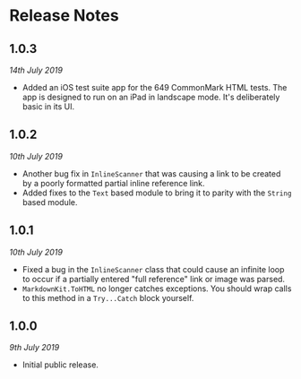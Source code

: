 # Release Notes

## 1.0.3
_14th July 2019_
* Added an iOS test suite app for the 649 CommonMark HTML tests. The app is designed 
to run on an iPad in landscape mode. It's deliberately basic in its UI.

## 1.0.2
_10th July 2019_
* Another bug fix in `InlineScanner` that was causing a link to be created by 
a poorly formatted partial inline reference link.
* Added fixes to the `Text` based module to bring it to parity with the 
`String` based module.

## 1.0.1
_10th July 2019_
* Fixed a bug in the `InlineScanner` class that could cause an infinite loop to 
occur if a partially entered "full reference" link or image was parsed.
* `MarkdownKit.ToHTML` no longer catches exceptions. You should wrap calls 
to this method in a `Try...Catch` block yourself.

## 1.0.0
_9th July 2019_
* Initial public release.

